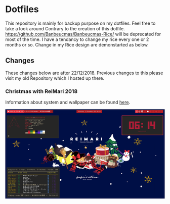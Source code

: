 # Dotfiles

This repository is mainly for backup purpose on my dotfiles. Feel free to take a look around
Contrary to the creation of this dotfile. https://github.com/Banbeucmas/Banbeucmas-Rice/ will be deprecated for most of the time. I have a tendancy to change my rice every one or 2 months or so. Change in my Rice design are demonstarted as below.

## Changes

These changes below are after 22/12/2018. Previous changes to this please visit my old Repository which I hosted up there.

### Christmas with ReiMari 2018
Information about system and wallpaper can be found [here](https://github.com/Banbeucmas/banbeucmas-dotfiles/blob/master/Rice%20Information/Reimu%20Marisa%20Christmas%20Poprication%202018.md).

![ReiMari Christmas Poprication 2018](https://github.com/Banbeucmas/banbeucmas-dotfiles/raw/master/Screenshot/Screenshot_2018-12-22_06-14-21.png)
